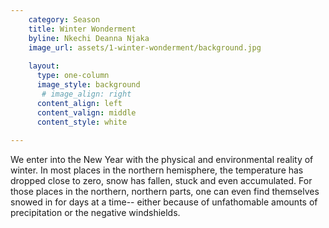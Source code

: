 ```yaml
---
    category: Season
    title: Winter Wonderment
    byline: Nkechi Deanna Njaka
    image_url: assets/1-winter-wonderment/background.jpg
    
    layout:
      type: one-column
      image_style: background 
       # image_align: right
      content_align: left
      content_valign: middle
      content_style: white 
        
---
```


We enter into the New Year with the physical and environmental reality of winter. In most places in the northern hemisphere, the temperature has dropped close to zero, snow has fallen, stuck and even accumulated. For those places in the northern, northern parts, one can even find themselves snowed in for days at a time-- either because of unfathomable amounts of precipitation or the 
negative windshields.